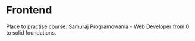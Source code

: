 # Frontend

Place to practise course: Samuraj Programowania - Web Developer from 0 to solid foundations.
